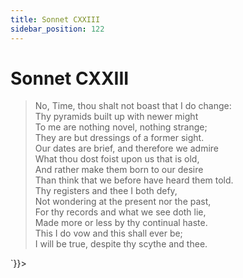 ```yaml
---
title: Sonnet CXXIII
sidebar_position: 122
---
```

<div dangerouslySetInnerHTML={{__html: `<div><HTML><HEAD><TITLE>Sonnet CXXIII</TITLE></HEAD>
<BODY><H1>Sonnet CXXIII</H1>

<BLOCKQUOTE>No, Time, thou shalt not boast that I do change:<BR>
Thy pyramids built up with newer might<BR>
To me are nothing novel, nothing strange;<BR>
They are but dressings of a former sight.<BR>
Our dates are brief, and therefore we admire<BR>
What thou dost foist upon us that is old,<BR>
And rather make them born to our desire<BR>
Than think that we before have heard them told.<BR>
Thy registers and thee I both defy,<BR>
Not wondering at the present nor the past,<BR>
For thy records and what we see doth lie,<BR>
Made more or less by thy continual haste.<BR>
  This I do vow and this shall ever be;<BR>
  I will be true, despite thy scythe and thee.<BR>
</BLOCKQUOTE>

</BODY></HTML>
</div>`}}></div>